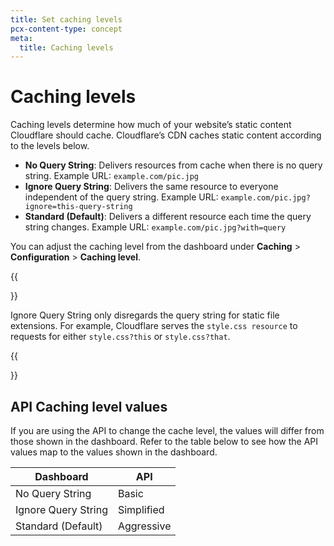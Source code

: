 ```yaml
---
title: Set caching levels
pcx-content-type: concept
meta:
  title: Caching levels
---
```


# Caching levels

Caching levels determine how much of your website’s static content Cloudflare should cache. Cloudflare’s CDN caches static content according to the levels below.

- **No Query String**: Delivers resources from cache when there is no query string. Example URL: `example.com/pic.jpg`
- **Ignore Query String**: Delivers the same resource to everyone independent of the query string. Example URL: `example.com/pic.jpg?ignore=this-query-string`
- **Standard (Default)**: Delivers a different resource each time the query string changes. Example URL: `example.com/pic.jpg?with=query`

You can adjust the caching level from the dashboard under **Caching** > **Configuration** > **Caching level**.

{{<Aside type="note" header="Note">}}

Ignore Query String only disregards the query string for static file extensions. For example, Cloudflare serves the `style.css resource` to requests for either `style.css?this` or `style.css?that`.

{{</Aside>}}

## API Caching level values

If you are using the API to change the cache level, the values will differ from those shown in the dashboard. Refer to the table below to see how the API values map to the values shown in the dashboard.

| Dashboard           | API        |
| ------------------- | ---------- |
| No Query String     | Basic      |
| Ignore Query String | Simplified |
| Standard (Default)  | Aggressive |
